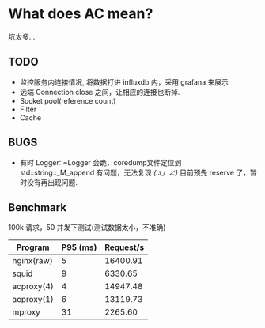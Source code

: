 What does AC mean?
==================

坑太多...

TODO
------------------
* 监控服务内连接情况, 将数据打进 influxdb 内，采用 grafana 来展示
* 远端 Connection close 之间，让相应的连接也断掉.
* Socket pool(reference count)
* Filter
* Cache

BUGS
------------------
* 有时 Logger::~Logger 会跪，coredump文件定位到 std::string::_M_append 有问题，无法复现 _(:з」∠)_  目前预先 reserve 了，暂时没有再出现问题.


Benchmark
------------------
100k 请求，50 并发下测试(测试数据太小，不准确)

Program    | P95 (ms) | Request/s
-----------|----------|----------
nginx(raw) |    5     | 16400.91
squid      |    9     | 6330.65
acproxy(4) |    4     | 14947.48
acproxy(1) |    6     | 13119.73
mproxy     |   31     | 2265.60
